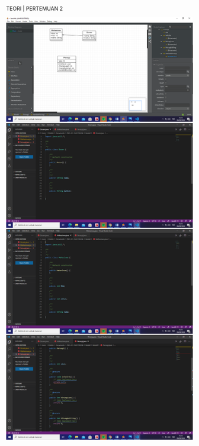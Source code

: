 TEORI | PERTEMUAN 2

<img src="./Screenshot (255).png"/>

<img src="./Screenshot (256).png"/>

<img src="./Screenshot (257).png"/>

<img src="./Screenshot (258).png"/>
